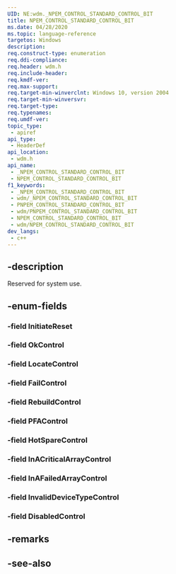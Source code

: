 ```yaml
---
UID: NE:wdm._NPEM_CONTROL_STANDARD_CONTROL_BIT
title: NPEM_CONTROL_STANDARD_CONTROL_BIT
ms.date: 04/28/2020
ms.topic: language-reference
targetos: Windows
description: 
req.construct-type: enumeration
req.ddi-compliance: 
req.header: wdm.h
req.include-header: 
req.kmdf-ver: 
req.max-support: 
req.target-min-winverclnt: Windows 10, version 2004
req.target-min-winversvr: 
req.target-type: 
req.typenames: 
req.umdf-ver: 
topic_type:
 - apiref
api_type:
 - HeaderDef
api_location:
 - wdm.h
api_name:
 - _NPEM_CONTROL_STANDARD_CONTROL_BIT
 - NPEM_CONTROL_STANDARD_CONTROL_BIT
f1_keywords:
 - _NPEM_CONTROL_STANDARD_CONTROL_BIT
 - wdm/_NPEM_CONTROL_STANDARD_CONTROL_BIT
 - PNPEM_CONTROL_STANDARD_CONTROL_BIT
 - wdm/PNPEM_CONTROL_STANDARD_CONTROL_BIT
 - NPEM_CONTROL_STANDARD_CONTROL_BIT
 - wdm/NPEM_CONTROL_STANDARD_CONTROL_BIT
dev_langs:
 - c++
---
```


## -description

Reserved for system use.

## -enum-fields

### -field InitiateReset

### -field OkControl

### -field LocateControl

### -field FailControl

### -field RebuildControl

### -field PFAControl

### -field HotSpareControl

### -field InACriticalArrayControl

### -field InAFailedArrayControl

### -field InvalidDeviceTypeControl

### -field DisabledControl

## -remarks

## -see-also

